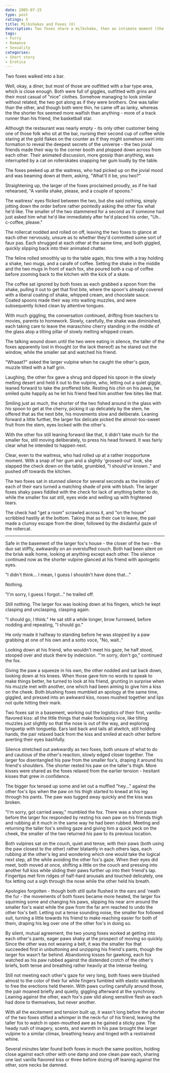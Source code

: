 ```yaml
---
date: 2005-07-15
type: post
ratings: X
title: Milkshakes and Foxes (X)
description: Two foxes share a milkshake, then an intimate moment (the original erotic work).
tags:
- Furry
- Romance
- Sexuality
categories:
- Short story
- Erotica
---
```


Two foxes walked into a bar.

Well, okay, a diner, but most of those are outfitted with a bar type area,
which is close enough.  Both were full of giggles, outfitted with grins and
their most casual of "nice" clothes.  Somehow managing to look similar without
related, the two got along as if they were brothers.  One was taller than the
other, and though both were thin, he came off as lanky, whereas the the shorter
fox seemed more waifish than anything - more of a track runner than his friend,
the basketball star.

Although the restaurant was nearly empty - its only other customer being one of
those folk who sit at the bar, nursing their second cup of coffee while staring
at the gold flakes on the counter as if they might somehow swirl into formation
to reveal the deepest secrets of the universe - the two jovial friends made
their way to the corner booth and plopped down across from each other.  Their
animated discussion, more gossip than anything, was interrupted by a cat on
rollerskates snapping her gum loudly by the table.

The foxes peeked up at the waitress, who had picked up on the jovial mood and
was beaming down at them, asking, "What'll it be, you two?"

Straightening up, the larger of the foxes proclaimed proudly, as if he had
rehearsed, "A vanilla shake, please, and a couple of spoons."

The waitress' eyes flicked between the two, but she said nothing, simply
jotting down the order before rather pointedly asking the other fox what he'd
like.  The smaller of the two stammered for a second as if someone had just
asked him what he'd like immediately after he'd placed his order, "Uh..
c-coffee, please."

The rollercat nodded and rolled on off, leaving the two foxes to glance at each
other nervously, unsure as to whether they'd committed some sort of faux pas.
Each shrugged at each other at the same time, and both giggled, quickly
slipping back into their animated chatter.

The feline rolled smoothly up to the table again, this time with a tray holding
a shake, two mugs, and a carafe of coffee.  Setting the shake in the middle and
the two mugs in front of each fox, she poured both a cup of coffee before
zooming back to the kitchen with the kick of a skate.

The coffee sat ignored by both foxes as each grabbed a spoon from the shake,
pulling it out to get that first bite, where the spoon's already covered with a
liberal coating of shake, whipped cream, and chocolate sauce.  Coated spoons
made their way into waiting muzzles, and were subsequently licked clean by
attentive tongues.

With much giggling, the conversation continued, drifting from teachers to
movies, parents to homework.  Slowly, carefully, the shake was diminished, each
taking care to leave the maraschino cherry standing in the middle of the glass
atop a tilting pillar of slowly melting whipped cream.

The talking wound down until the two were eating in silence, the taller of the
foxes apparently lost in thought (or the lack thereof) as he stared out the
window, while the smaller sat and watched his friend.

"Whaaat?" asked the larger vulpine when he caught the other's gaze, muzzle
tilted with a half grin.

Laughing, the other fox gave a shrug and dipped his spoon in the slowly melting
desert and held it out to the vulpine, who, letting out a quiet giggle, leaned
forward to take the proffered bite.  Resting his chin on his paws, he smiled
quite happily as he let his friend feed him another few bites like that.

Smiling just as much, the shorter of the two fished around in the glass with
his spoon to get at the cherry, picking it up delicately by the stem, he
offered that as the next bite, his movements slow and deliberate.  Leaning
forward a little further, the larger fox delicate picked the almost-too-sweet
fruit from the stem, eyes locked with the other's.  

With the other fox still leaning forward like that, it didn't take much for the
smaller fox, still moving deliberately, to press his head forward.  It was
fairly clear what he intended to happen next.

Clear, even to the waitress, who had rolled up at a rather inopportune moment.
With a snap of her gum and a slightly 'grossed-out' look, she slapped the check
down on the table, grumbled, "I should've known.." and pushed off towards the
kitchen.

The two foxes sat in stunned silence for several seconds as the insides of each
of their ears turned a matching shade of pink with blush.  The larger foxes
shaky paws fiddled with the check for lack of anything better to do, while the
smaller fox sat still, eyes wide and welling up with frightened tears.

The check had "get a room" scrawled across it, and "on the house" scribbled
hastily at the bottom.  Taking that as their cue to leave, the pair made a
clumsy escape from the diner, followed by the disdainful gaze of the rollercat.

-----

Safe in the basement of the larger fox's house - the closer of the two - the
duo sat stiffly, awkwardly on an overstuffed couch.  Both had been silent on
the brisk walk home, looking at anything except each other.  The silence
continued now as the shorter vulpine glanced at his friend with apologetic
eyes.

"I didn't think... I mean, I guess I shouldn't have done that..."

Nothing.

"I'm sorry, I guess I forgot..." he trailed off.

Still nothing.  The larger fox was looking down at his fingers, which he kept
clasping and unclasping, clasping again.

"I should go, I think."  He sat still a while longer, brow furrowed, before
nodding and repeating, "I should go."

He only made it halfway to standing before he was stopped by a paw grabbing at
one of his own and a sotto voce, "No, wait.."

Looking down at his friend, who wouldn't meet his gaze, he half stood, stooped
over and stuck there by indecision.  "'m sorry, don't go," continued the fox.

Giving the paw a squeeze in his own, the other nodded and sat back down,
looking down at his knees.  When those gave him no words to speak to make
things better, he turned to look at his friend, grunting in surprise when his
muzzle met with another, one which had been aiming to give him a kiss on the
cheek.  Both blushing foxes mumbled an apology at the same time, giggled, and
pressed into an awkward kiss, noses mushed together and lips not quite hitting
their mark.

Two foxes sat in a basement, working out the logistics of their first,
vanilla-flavored kiss: all the little things that make foxkissing nice, like
tilting muzzles just slightly so that the nose is out of the way, and exploring
tonguetip with tonguetip.  Ears laid back and tails all atwitch, still holding
hands, the pair relaxed back from the kiss and smiled at each other before
averting their eyes bashfully.

Silence stretched out awkwardly as two foxes, both unsure of what to do and
cautious of the other's reaction, slowly edged closer together.  The larger fox
disentangled his paw from the smaller fox's, draping it around his friend's
shoulders.  The shorter rested his paw on the taller's thigh.  More kisses were
shared as the foxes relaxed from the earlier tension - hesitant kisses that
grew in confidence.

The bigger fox tensed up some and let out a muffled "hey..." against the other
fox's lips when the paw on his thigh started to knead at his leg through his
pants.  The paw was tugged away quickly and the kiss was broken.

"I'm sorry, got carried away," mumbled the fox.  There was a short pause before
the larger fox responded by resting his own paw on his friends thigh and
rubbing at it much in the same way he had been rubbed.  Meeting and returning
the taller fox's smiling gaze and giving him a quick peck on the cheek, the
smaller of the two returned his paw to its previous location.

Both vulpines sat on the couch, quiet and tense, with their paws (both using
the paw closest to the other) rather blatantly in each others laps, each
rubbing at the other's leg and wondering which one would take the logical next
step, all the while avoiding the other fox's gaze.  When their eyes did meet,
both moved at once, shifting a little on the couch and pressing into another
full kiss while sliding their paws further up into their friend's lap.
Fingertips met firm ridges of half-hard arousals and touched delicately, one
fox letting out a sigh through the nose while the other held his breath.

Apologies forgotten - though both still quite flushed in the ears and 'neath
the fur - the movements of both foxes became more heated, the larger fox
squirming some and changing his paws, slipping his near arm around the smaller
fox's waist while the paw from the far arm reached to undo the other fox's
belt.  Letting out a tense sounding noise, the smaller fox followed suit,
turning a little towards his friend to make reaching easier for both of them,
draping his leg over one of the other fox's in doing so.

By silent, mutual agreement, the two young foxes worked at getting into each
other's pants, eager paws shaky at the prospect of moving so quickly.  Since
the other was not wearing a belt, it was the smaller fox that succeeded first
in unbuttoning and unzipping his friend's pants, though the larger fox wasn't
far behind.  Abandoning kisses for gawking, each fox watched as his paw rubbed
against the distended crotch of the other's briefs, both tense and breathing
rather heavily at the intense feeling.

Still not meeting each other's gaze for very long, both foxes were blushed
almost to the color of their fur while fingers fumbled with elastic waistbands
to free the erections held therein.  With paws curling carefully around those,
the pair moaned briefly and quietly, giggling afterward at the synchrony.
Leaning against the other, each fox's paw slid along sensitive flesh as each
had done to themselves, but never another.

With all the excitement and tension built up, it wasn't long before the shorter
of the two foxes stifled a whimper in the neck-fur of his friend, leaving the
taller fox to watch in open-mouthed awe as he gained a sticky paw.  The heady
rush of imagery, scents, and warmth in his paw brought the larger vulpine to a
similar climax, breathing heavy and tinged with a restrained whine.

Several minutes later found both foxes in much the same position, holding close
against each other with one damp and one clean paw each, sharing one last
vanilla flavored kiss or three before dozing off leaning against the other,
sore necks be damned.
